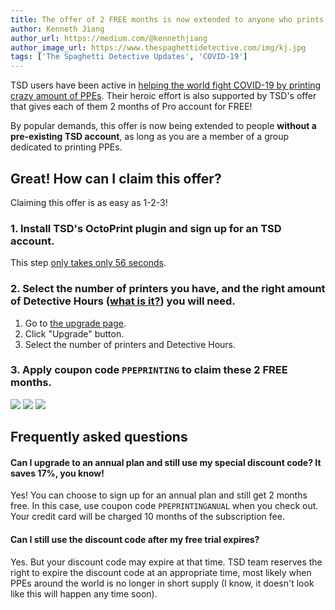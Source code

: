 ```yaml
---
title: The offer of 2 FREE months is now extended to anyone who prints PPEs
author: Kenneth Jiang
author_url: https://medium.com/@kennethjiang
author_image_url: https://www.thespaghettidetective.com/img/kj.jpg
tags: ['The Spaghetti Detective Updates', 'COVID-19']
---
```


TSD users have been active in [helping the world fight COVID-19 by printing crazy amount of PPEs](/blog/2020/03/25/3d-printing-makers-fight-against-covid-19-coronavirus). Their heroic effort is also supported by TSD's offer that gives each of them 2 months of Pro account for FREE!

By popular demands, this offer is now being extended to people **without a pre-existing TSD account**, as long as you are a member of a group dedicated to printing PPEs.

<!-- truncate -->

## Great! How can I claim this offer?

Claiming this offer is as easy as 1-2-3!

### 1. Install TSD's OctoPrint plugin and sign up for an TSD account.

This step [only takes only 56 seconds](/docs/octoprint-plugin-setup).

### 2. Select the number of printers you have, and the right amount of Detective Hours ([what is it?](/docs/how-does-detective-hour-work)) you will need.

1. Go to [the upgrade page](https://app.thespaghettidetective.com/ent_pub/pricing/).
1. Click "Upgrade" button.
1. Select the number of printers and Detective Hours.

### 3. Apply coupon code `PPEPRINTING` to claim these 2 FREE months.

![](/img/blogs/ppe-offer-2.png)
![](/img/blogs/ppe-offer-3.png)
![](/img/blogs/ppe-offer-4.png)

## Frequently asked questions

#### Can I upgrade to an annual plan and still use my special discount code? It saves 17%, you know!

Yes! You can choose to sign up for an annual plan and still get 2 months free. In this case, use coupon code `PPEPRINTINGANUAL` when you check out. Your credit card will be charged 10 months of the subscription fee.

#### Can I still use the discount code after my free trial expires?

Yes. But your discount code may expire at that time. TSD team reserves the right to expire the discount code at an appropriate time, most likely when PPEs around the world is no longer in short supply (I know, it doesn't look like this will happen any time soon).
